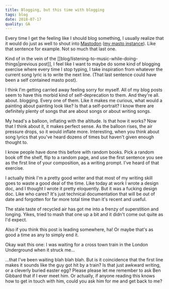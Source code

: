 ```yaml
---
title: Blogging, but this time with blogging
tags: blog
date: 2018-07-17
quality: GA
---
```


Every time I get the feeling like I should blog something, I usually realize that it would do just as well to shout into [Mastodon](https://joinmastodon.org/) ([my masto instance](https://layer8.space)). Like that sentence for example. Not so much that last one.

Kind of in the vein of the [[blog/listening-to-music-while-doing-things|previous post]], I feel like I want to maybe do some kind of blogging exercise where every time I stop typing, I take inspiration from whatever the current song lyric is to write the next line. (That last sentence could have been a self contained masto post).

I think I'm getting carried away feeling sorry for myself. All of my blog posts seem to have this morbid kind of self-deprecation to them. And they're all. about. blogging. Every one of them. Like it makes me curious, what would a painting about painting look like? Is that a self-portrait? I know there are definitely plenty of songs that are about songs or about writing songs.

My head's a balloon, inflating with the altitude. Is that how it works? Now that I think about it, it makes perfect sense. As the balloon rises, the air pressure drops, so it would inflate more. Interesting, when you think about song lyrics that you've heard dozens of times but haven't given enough thought to.

I know people have done this before with random books. Pick a random book off the shelf, flip to a random page, and use the first sentence you see as the first line of your composition, as a writing prompt. I've heard of that exercise.

I actually think I'm a pretty good writer and that most of my writing skill goes to waste a good deal of the time. Like today at work I wrote a design doc, and I thought I wrote it pretty eloquently. But it was a fucking design doc. Like who cares? It's just technical documentation that will be out of date and forgotten for far more total time than it's recent and useful.

The stale taste of recycled air has got me into a frenzy of superstition and longing. Yikes, tried to mash that one up a bit and it didn't come out quite as I'd expect.

Also if you think this post is leading somewhere, ha! Or maybe that's as good a time as any to simply end it.

Okay wait this one: I was waiting for a cross town train in the London Underground when it struck me...

...that I've been waiting blah blah blah. But is it coincidence that the first line makes it sounds like the guy got hit by a train? Is that just awkward writing, or a cleverly buried easter egg? Please please let me remember to ask Ben Gibbard that if I ever meet him. Or actually, if anyone reading this knows how to get in touch with him, could you ask him for me and get back to me?
